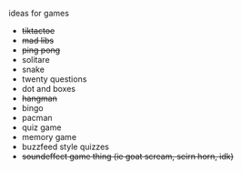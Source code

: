 ideas for games 

- ~~tiktactoe~~
- ~~mad libs~~
- ~~ping pong~~
- solitare
- snake
- twenty questions
- dot and boxes
- ~~hangman~~
- bingo
- pacman
- quiz game
- memory game
- buzzfeed style quizzes
- ~~soundeffect game thing (ie goat scream, seirn horn, idk)~~
